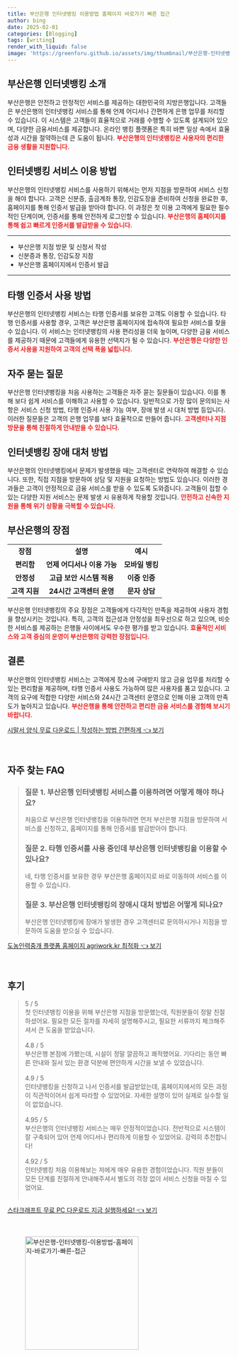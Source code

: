 ```yaml
---
title: 부산은행 인터넷뱅킹 이용방법 홈페이지 바로가기 빠른 접근
author: bing
date: 2025-02-01
categories: [Blogging]
tags: [writing]
render_with_liquid: false
image: 'https://greenforu.github.io/assets/img/thumbnail/부산은행-인터넷뱅킹-이용방법-홈페이지-바로가기-빠른-접근.webp'
---
```



<h2 id='부산은행 인터넷뱅킹 소개'>부산은행 인터넷뱅킹 소개</h2>

<p>부산은행은 안전하고 안정적인 서비스를 제공하는 대한민국의 지방은행입니다. 고객들은 부산은행의 인터넷뱅킹 서비스를 통해 언제 어디서나 간편하게 은행 업무를 처리할 수 있습니다. 이 시스템은 고객들이 효율적으로 거래를 수행할 수 있도록 설계되어 있으며, 다양한 금융서비스를 제공합니다. 온라인 뱅킹 플랫폼은 특히 바쁜 일상 속에서 효율성과 시간을 절약하는데 큰 도움이 됩니다. <b><span style="color: #ee2323;">부산은행의 인터넷뱅킹은 사용자의 편리한 금융 생활을 지원합니다.</span></b></p>

<h2 id='인터넷뱅킹 서비스 이용 방법'>인터넷뱅킹 서비스 이용 방법</h2>

<p>부산은행의 인터넷뱅킹 서비스를 사용하기 위해서는 먼저 지점을 방문하여 서비스 신청을 해야 합니다. 고객은 신분증, 출금계좌 통장, 인감도장을 준비하여 신청을 완료한 후, 홈페이지를 통해 인증서 발급을 받아야 합니다. 이 과정은 첫 이용 고객에게 필요한 필수적인 단계이며, 인증서를 통해 안전하게 로그인할 수 있습니다. <b><span style="color: #ee2323;">부산은행의 홈페이지를 통해 쉽고 빠르게 인증서를 발급받을 수 있습니다.</span></b></p>

<hr />

<ul>
    <li>부산은행 지점 방문 및 신청서 작성</li>
    <li>신분증과 통장, 인감도장 지참</li>
    <li>부산은행 홈페이지에서 인증서 발급</li>
</ul>

<hr />

<h2 id='타행 인증서 사용 방법'>타행 인증서 사용 방법</h2>

<p>부산은행의 인터넷뱅킹 서비스는 타행 인증서를 보유한 고객도 이용할 수 있습니다. 타행 인증서를 사용할 경우, 고객은 부산은행 홈페이지에 접속하여 필요한 서비스를 찾을 수 있습니다. 이 서비스는 인터넷뱅킹의 사용 편리성을 더욱 높이며, 다양한 금융 서비스를 제공하기 때문에 고객들에게 유용한 선택지가 될 수 있습니다. <b><span style="color: #ee2323;">부산은행은 다양한 인증서 사용을 지원하여 고객의 선택 폭을 넓힙니다.</span></b></p>

<h2 id='자주 묻는 질문'>자주 묻는 질문</h2>

<p>부산은행 인터넷뱅킹을 처음 사용하는 고객들은 자주 묻는 질문들이 있습니다. 이를 통해 보다 쉽게 서비스를 이해하고 사용할 수 있습니다. 일반적으로 가장 많이 문의되는 사항은 서비스 신청 방법, 타행 인증서 사용 가능 여부, 장애 발생 시 대처 방법 등입니다. 이러한 질문들은 고객의 은행 업무를 보다 효율적으로 만들어 줍니다. <b><span style="color: #ee2323;">고객센터나 지점 방문을 통해 친절하게 안내받을 수 있습니다.</span></b></p>

<h2 id='인터넷뱅킹 장애 대처 방법'>인터넷뱅킹 장애 대처 방법</h2>

<p>부산은행의 인터넷뱅킹에서 문제가 발생했을 때는 고객센터로 연락하여 해결할 수 있습니다. 또한, 직접 지점을 방문하여 상담 및 지원을 요청하는 방법도 있습니다. 이러한 경과들은 고객이 안정적으로 금융 서비스를 받을 수 있도록 도와줍니다. 고객들이 접할 수 있는 다양한 지원 서비스는 문제 발생 시 유용하게 작용할 것입니다. <b><span style="color: #ee2323;">안전하고 신속한 지원을 통해 위기 상황을 극복할 수 있습니다.</span></b></p>

<h2 id='부산은행의 장점'>부산은행의 장점</h2>

<table>
    <tr>
        <td style="text-align: center; height: 17px;"><b>장점</b></td>
        <td style="text-align: center; height: 17px;"><b>설명</b></td>
        <td style="text-align: center; height: 17px;"><b>예시</b></td>
    </tr>
    <tr>
        <td style="text-align: center; height: 17px;"><b>편리함</b></td>
        <td style="text-align: center; height: 17px;"><b>언제 어디서나 이용 가능</b></td>
        <td style="text-align: center; height: 17px;"><b>모바일 뱅킹</b></td>
    </tr>
    <tr>
        <td style="text-align: center; height: 17px;"><b>안정성</b></td>
        <td style="text-align: center; height: 17px;"><b>고급 보안 시스템 적용</b></td>
        <td style="text-align: center; height: 17px;"><b>이중 인증</b></td>
    </tr>
    <tr>
        <td style="text-align: center; height: 17px;"><b>고객 지원</b></td>
        <td style="text-align: center; height: 17px;"><b>24시간 고객센터 운영</b></td>
        <td style="text-align: center; height: 17px;"><b>문자 상담</b></td>
    </tr>
</table>

<p>부산은행 인터넷뱅킹의 주요 장점은 고객들에게 다각적인 만족을 제공하여 사용자 경험을 향상시키는 것입니다. 특히, 고객의 접근성과 안정성을 최우선으로 하고 있으며, 비슷한 서비스를 제공하는 은행들 사이에서도 우수한 평가를 받고 있습니다. <b><span style="color: #ee2323;">효율적인 서비스와 고객 중심의 운영이 부산은행의 강력한 장점입니다.</span></b></p>

<h2 id='결론'>결론</h2>

<p>부산은행의 인터넷뱅킹 서비스는 고객에게 장소에 구애받지 않고 금융 업무를 처리할 수 있는 편리함을 제공하며, 타행 인증서 사용도 가능하여 많은 사용자를 품고 있습니다. 고객의 요구에 적합한 다양한 서비스와 24시간 고객센터 운영으로 인해 이용 고객의 만족도가 높아지고 있습니다. <b><span style="color: #ee2323;">부산은행을 통해 안전하고 편리한 금융 서비스를 경험해 보시기 바랍니다.</span></b></p>


<p><a class="click-button" title="시말서 양식 무료 다운로드 | 작성하는 방법 간편하게" href="https://greenforu.github.io/posts/%EC%8B%9C%EB%A7%90%EC%84%9C-%EC%96%91%EC%8B%9D-%EB%AC%B4%EB%A3%8C-%EB%8B%A4%EC%9A%B4%EB%A1%9C%EB%93%9C-%EC%9E%91%EC%84%B1%ED%95%98%EB%8A%94-%EB%B0%A9%EB%B2%95-%EA%B0%84%ED%8E%B8%ED%95%98%EA%B2%8C/" rel="dofollow">시말서 양식 무료 다운로드 | 작성하는 방법 간편하게 👈 보기</a></p><br>
<h2 id='자주_찾는_FAQ'>자주 찾는 FAQ</h2>
<div itemscope="" itemtype="https://schema.org/FAQPage"> 
<blockquote> 
<div itemscope="" itemprop="mainEntity" itemtype="https://schema.org/Question"> 
<h3 itemprop="name">질문 1. 부산은행 인터넷뱅킹 서비스를 이용하려면 어떻게 해야 하나요?</h3> 
<div itemscope="" itemprop="acceptedAnswer" itemtype="https://schema.org/Answer"> 
<span itemprop="text"> 
<p>처음으로 부산은행 인터넷뱅킹을 이용하려면 먼저 부산은행 지점을 방문하여 서비스를 신청하고, 홈페이지를 통해 인증서를 발급받아야 합니다.</p> 
</span> 
</div> 
</div> 
<div itemscope="" itemprop="mainEntity" itemtype="https://schema.org/Question"> 
<h3 itemprop="name">질문 2. 타행 인증서를 사용 중인데 부산은행 인터넷뱅킹을 이용할 수 있나요?</h3> 
<div itemscope="" itemprop="acceptedAnswer" itemtype="https://schema.org/Answer"> 
<span itemprop="text"> 
<p>네, 타행 인증서를 보유한 경우 부산은행 홈페이지로 바로 이동하여 서비스를 이용할 수 있습니다.</p> 
</span> 
</div> 
</div> 
<div itemscope="" itemprop="mainEntity" itemtype="https://schema.org/Question"> 
<h3 itemprop="name">질문 3. 부산은행 인터넷뱅킹의 장애시 대처 방법은 어떻게 되나요?</h3> 
<div itemscope="" itemprop="acceptedAnswer" itemtype="https://schema.org/Answer"> 
<span itemprop="text"> 
<p>부산은행 인터넷뱅킹에 장애가 발생한 경우 고객센터로 문의하시거나 지점을 방문하여 도움을 받으실 수 있습니다.</p> 
</span> 
</div> 
</div> 
</blockquote> 
</div>
<p><a class="click-button" title="도농인력중개 플랫폼 홈페이지 agriwork.kr 최적화" href="https://greenforu.github.io/posts/%EB%8F%84%EB%86%8D%EC%9D%B8%EB%A0%A5%EC%A4%91%EA%B0%9C-%ED%94%8C%EB%9E%AB%ED%8F%BC-%ED%99%88%ED%8E%98%EC%9D%B4%EC%A7%80-agriwork.kr-%EC%B5%9C%EC%A0%81%ED%99%94/" rel="dofollow">도농인력중개 플랫폼 홈페이지 agriwork.kr 최적화 👈 보기</a></p><br>
<h2 id='후기'>후기</h2>
<div itemscope itemtype="https://schema.org/Product">
  <blockquote>
  <div itemprop="review" itemscope itemtype="https://schema.org/Review">
      <div itemprop="reviewRating" itemscope itemtype="https://schema.org/Rating"> <span itemprop="ratingValue">5</span> / <span itemprop="bestRating">5</span> </div>
      <span itemprop="reviewBody">첫 인터넷뱅킹 이용을 위해 부산은행 지점을 방문했는데, 직원분들이 정말 친절하셨어요. 필요한 모든 절차를 자세히 설명해주시고, 필요한 서류까지 체크해주셔서 큰 도움을 받았습니다.</span>
  </div>
  <br>
  <div itemprop="review" itemscope itemtype="https://schema.org/Review">
      <div itemprop="reviewRating" itemscope itemtype="https://schema.org/Rating"> <span itemprop="ratingValue">4.8</span> / <span itemprop="bestRating">5</span> </div>
      <span itemprop="reviewBody">부산은행 본점에 가봤는데, 시설이 정말 깔끔하고 쾌적했어요. 기다리는 동안 빠른 안내와 질서 있는 환경 덕분에 편안하게 시간을 보낼 수 있었습니다.</span>
  </div>
  <br>
  <div itemprop="review" itemscope itemtype="https://schema.org/Review">
      <div itemprop="reviewRating" itemscope itemtype="https://schema.org/Rating"> <span itemprop="ratingValue">4.9</span> / <span itemprop="bestRating">5</span> </div>
      <span itemprop="reviewBody">인터넷뱅킹을 신청하고 나서 인증서를 발급받았는데, 홈페이지에서의 모든 과정이 직관적이어서 쉽게 따라할 수 있었어요. 자세한 설명이 있어 실제로 실수할 일이 없었습니다.</span>
  </div>
  <br>
  <div itemprop="review" itemscope itemtype="https://schema.org/Review">
      <div itemprop="reviewRating" itemscope itemtype="https://schema.org/Rating"> <span itemprop="ratingValue">4.95</span> / <span itemprop="bestRating">5</span> </div>
      <span itemprop="reviewBody">부산은행의 인터넷뱅킹 서비스는 매우 안정적이었습니다. 전반적으로 시스템이 잘 구축되어 있어 언제 어디서나 편리하게 이용할 수 있었어요. 강력히 추천합니다!</span>
  </div>
  <br>
  <div itemprop="review" itemscope itemtype="https://schema.org/Review">
      <div itemprop="reviewRating" itemscope itemtype="https://schema.org/Rating"> <span itemprop="ratingValue">4.92</span> / <span itemprop="bestRating">5</span> </div>
      <span itemprop="reviewBody">인터넷뱅킹 처음 이용해보는 저에게 매우 유용한 경험이었습니다. 직원 분들이 모든 단계를 친절하게 안내해주셔서 별도의 걱정 없이 서비스 신청을 마칠 수 있었어요.</span>
  </div>
  <br>
  </blockquote>
</div>
<p><a class="click-button" title="스타크래프트 무료 PC 다운로드 지금 실행하세요!" href="https://greenforu.github.io/posts/%EC%8A%A4%ED%83%80%ED%81%AC%EB%9E%98%ED%94%84%ED%8A%B8-%EB%AC%B4%EB%A3%8C-PC-%EB%8B%A4%EC%9A%B4%EB%A1%9C%EB%93%9C-%EC%A7%80%EA%B8%88-%EC%8B%A4%ED%96%89%ED%95%98%EC%84%B8%EC%9A%94!/" rel="dofollow">스타크래프트 무료 PC 다운로드 지금 실행하세요! 👈 보기</a></p><br>
<figure class="image"><img src="https://greenforu.github.io/assets/img/thumbnail/부산은행-인터넷뱅킹-이용방법-홈페이지-바로가기-빠른-접근.webp" alt="부산은행-인터넷뱅킹-이용방법-홈페이지-바로가기-빠른-접근" width="256" height="256"></figure>